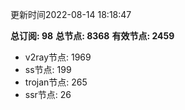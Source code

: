 更新时间2022-08-14 18:18:47

**总订阅: 98**
**总节点: 8368**
**有效节点: 2459**
- v2ray节点: 1969
- ss节点: 199
- trojan节点: 265
- ssr节点: 26
